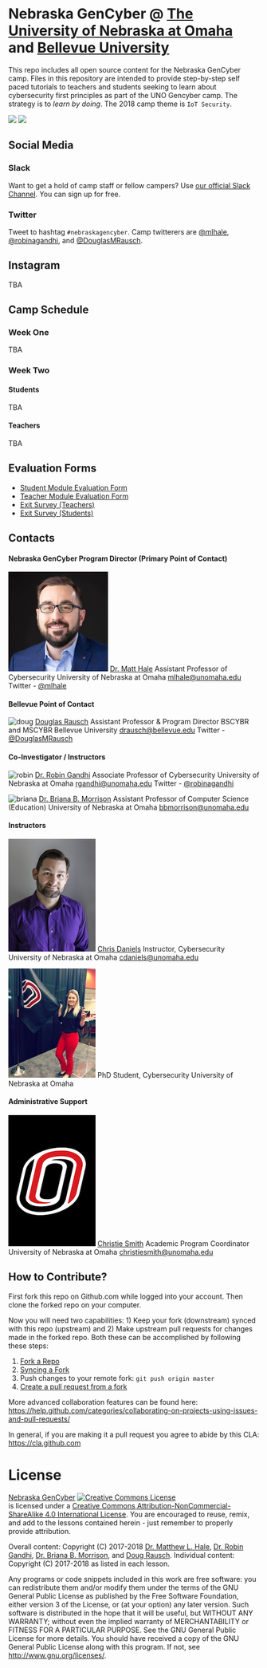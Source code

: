 # Nebraska GenCyber @ [The University of Nebraska at Omaha](http://www.unomaha.edu/college-of-information-science-and-technology/academics/information-assurance.php) and [Bellevue University](http://www.bellevue.edu/degrees/center-for-cybersecurity-education/cce)
This repo includes all open source content for the Nebraska GenCyber camp. Files in this repository are intended to provide step-by-step self paced tutorials to teachers and students seeking to learn about cybersecurity first principles as part of the UNO Gencyber camp. The strategy is to *learn by doing*. The 2018 camp theme is `IoT Security`.

<img src="./img/uno-logo.png" width=250/> <img src="./img/bellevue-logo.png" width=270/>

## Social Media
### Slack
Want to get a hold of camp staff or fellow campers? Use [our official Slack Channel](https://join.slack.com/t/nebraskagencyber/shared_invite/MjE3NzAyMDczOTkxLTE1MDA4NzMxODYtNjI0ODBiYTU2MA). You can sign up for free.

### Twitter
Tweet to hashtag `#nebraskagencyber`. Camp twitterers are [@mlhale](https://twitter.com/mlhale_), [@robinagandhi](https://twitter.com/robinagandhi), and [@DouglasMRausch](https://twitter.com/DouglasMRausch).

## Instagram
TBA

## Camp Schedule
### Week One
TBA

### Week Two
#### Students
TBA

#### Teachers
TBA


## Evaluation Forms
* [Student Module Evaluation Form](https://unomaha.az1.qualtrics.com/jfe/form/SV_d6fG6S6YsTIdMTb)
* [Teacher Module Evaluation Form](https://unomaha.az1.qualtrics.com/jfe/form/SV_8q4cebgz9jXh301)
* [Exit Survey (Teachers)](https://www.surveymonkey.com/r/NebraskaOmaha_C1_T1_July24_Aug4)
* [Exit Survey (Students)](https://www.surveymonkey.com/r/NebraskaOmaha_C1_S1_July24_Aug4)


## Contacts

#### Nebraska GenCyber Program Director (Primary Point of Contact)
![matt](./img/matt.jpg)
[Dr. Matt Hale](http://faculty.ist.unomaha.edu/mlhale/)
Assistant Professor of Cybersecurity
University of Nebraska at Omaha
[mlhale@unomaha.edu](mailto:mlhale@unomaha.edu)
Twitter - [@mlhale](https://twitter.com/mlhale_)

#### Bellevue Point of Contact
![doug](./img/doug.jpg)
[Douglas Rausch](http://www.bellevue.edu/about/leadership/faculty/rausch-douglas)
Assistant Professor & Program Director BSCYBR and MSCYBR
Bellevue University
[drausch@bellevue.edu](mailto:drausch@bellevue.edu)
Twitter - [@DouglasMRausch](https://twitter.com/DouglasMRausch)

#### Co-Investigator / Instructors
![robin](./img/robin.png)
[Dr. Robin Gandhi](http://faculty.ist.unomaha.edu/rgandhi/)
Associate Professor of Cybersecurity
University of Nebraska at Omaha
[rgandhi@unomaha.edu](mailto:rgandhi@unomaha.edu)
Twitter - [@robinagandhi](https://twitter.com/robinagandhi)

![briana](./img/briana.png)
[Dr. Briana B. Morrison](http://www.brianamorrison.net)
Assistant Professor of Computer Science (Education)
University of Nebraska at Omaha
[bbmorrison@unomaha.edu](mailto:bbmorrison@unomaha.edu)

#### Instructors

![chris](./img/chris.jpg)
[Chris Daniels](https://www.unomaha.edu/college-of-information-science-and-technology/about/faculty-staff/chris-daniels.php)
Instructor, Cybersecurity
University of Nebraska at Omaha
[cdaniels@unomaha.edu](mailto:cdaniels@unomaha.edu)

![Gabi Wethor](./img/gabi.jpg)
PhD Student, Cybersecurity
University of Nebraska at Omaha


#### Administrative Support
![amy](./img/bio-icon.png)
[Christie Smith](https://www.unomaha.edu/college-of-information-science-and-technology/about/faculty-staff/christie-smith.php)
Academic Program Coordinator
University of Nebraska at Omaha
[christiesmith@unomaha.edu](mailto:christiesmith@unomaha.edu)

## How to Contribute?

First fork this repo on Github.com while logged into your account. Then clone the forked repo on your computer.

Now you will need two capabilities: 1) Keep your fork (downstream) synced with this repo (upstream) and 2) Make upstream pull requests for changes made in the forked repo. Both these can be accomplished by following these steps:

1. [Fork a Repo](https://help.github.com/articles/fork-a-repo/)
1. [Syncing a Fork](https://help.github.com/articles/syncing-a-fork/)
1. Push changes to your remote fork: `git push origin master`
1. [Create a pull request from a fork](https://help.github.com/articles/creating-a-pull-request-from-a-fork/)

More advanced collaboration features can be found here: https://help.github.com/categories/collaborating-on-projects-using-issues-and-pull-requests/

In general, if you are making it a pull request you agree to abide by this CLA: https://cla.github.com


# License
[Nebraska GenCyber](https://github.com/MLHale/nebraska-gencyber) <a rel="license" href="http://creativecommons.org/licenses/by-nc-sa/4.0/"><img alt="Creative Commons License" style="border-width:0" src="https://i.creativecommons.org/l/by-nc-sa/4.0/88x31.png" /></a><br /> is licensed under a <a rel="license" href="http://creativecommons.org/licenses/by-nc-sa/4.0/">Creative Commons Attribution-NonCommercial-ShareAlike 4.0 International License</a>. You are encouraged to reuse, remix, and add to the lessons contained herein - just remember to properly provide attribution.

Overall content: Copyright (C) 2017-2018  [Dr. Matthew L. Hale](http://faculty.ist.unomaha.edu/mhale/), [Dr. Robin Gandhi](http://faculty.ist.unomaha.edu/rgandhi/), [Dr. Briana B. Morrison](http://www.brianamorrison.net), and [Doug Rausch](http://www.bellevue.edu/about/leadership/faculty/rausch-douglas).
Individual content: Copyright (C) 2017-2018 as listed in each lesson.

Any programs or code snippets included in this work are free software: you can redistribute them and/or modify them under the terms of the GNU General Public License as published by
the Free Software Foundation, either version 3 of the License, or (at your option) any later version. Such software is distributed in the hope that it will be useful,
but WITHOUT ANY WARRANTY; without even the implied warranty of
MERCHANTABILITY or FITNESS FOR A PARTICULAR PURPOSE.  See the
GNU General Public License for more details. You should have received a copy of the GNU General Public License
along with this program.  If not, see <http://www.gnu.org/licenses/>.
